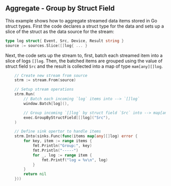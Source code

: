 ## Aggregate - Group by Struct Field

This  example shows how to aggregate streamed data items stored in Go struct types.
First the code declares a struct type for the data and sets up a slice of the struct
as the data source for the stream:

```go
type log struct{ Event, Src, Device, Result string }
source := sources.Slice([]log{ ... }
```

Next, the code sets up the stream to, first, batch each streamed item
into a slice of logs `[]log`. Then, the batched items are grouped using
the value of struct field `Src` and the result is collected into a map
of type `mam[any][]log`.

```go
	// Create new stream from source
	strm := stream.From(source)

	// Setup stream operations
	strm.Run(
		// Batch each incoming `log` items into --> `[]log`
		window.Batch[log](),

		// Group incoming `[]log` by struct field `Src` into --> map[any][]log
		exec.GroupByStructField[[]log]("Src"),
	)

	// Define sink opertor to handle items
	strm.Into(sinks.Func(func(items map[any][]log) error {
		for key, item := range items {
			fmt.Println("Group:", key)
			fmt.Println("-----")
			for _, log := range item {
				fmt.Printf("log = %v\n", log)
			}
		}
		return nil
	}))
```